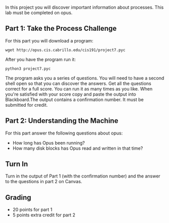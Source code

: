 In this project you will discover important information about processes.
This lab must be completed on opus.

## Part 1: Take the Process Challenge 

For this part you will download a program:

```
wget http://opus.cis.cabrillo.edu/cis191/project7.pyc
```

After you have the program run it:

```
python3 project7.pyc
```

The program asks you a series of questions. You will need to have a second shell open so that you can discover the answers. Get all the questions correct for a full score. You can run it as many times as you like. When you're satisfied with your score copy and paste the output into Blackboard.The output contains a confirmation number. It must be submitted for credit.

## Part 2: Understanding the Machine 

For this part answer the following questions about opus:
  - How long has Opus been running?
  - How many disk blocks has Opus read and written in that time?

## Turn In 

Turn in the output of Part 1 (with the confirmation number) and the answer to the questions in part 2 on Canvas.

## Grading 

  * 20 points for part 1
  * 5 points extra credit for part 2

